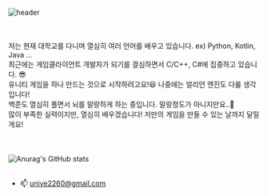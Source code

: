 ![header](https://capsule-render.vercel.app/api?type=Waving&color=random&height=300&section=header&text=uni%20ye&fontSize=90)

<br/><br/>
저는 현재 대학교를 다니며 열심히 여러 언어를 배우고 있습니다. ex) Python, Kotlin, Java ... <br/>
최근에는 게임클라이언트 개발자가 되기를 결심하면서 C/C++, C#에 집중하고 있습니다. 😎 <br/>
유니티 게임을 하나 만드는 것으로 시작하려고요!😆 나중에는 얼리언 엔진도 다룰 생각입니다! <br/>
백준도 열심히 풀면서 뇌를 말랑하게 하는 중입니다. 말랑정도가 아니지만요..🤕 <br/>
많이 부족한 실력이지만, 열심히 배우겠습니다! 저만의 게임을 만들 수 있는 날까지 달릴게요!<br/>
<br/><br/><br/>
![Anurag's GitHub stats](https://github-readme-stats.vercel.app/api?username=uniye&show_icons=true&theme=great-gatsby)
<br/><br/>
- 📫 uniye2260@gmail.com
